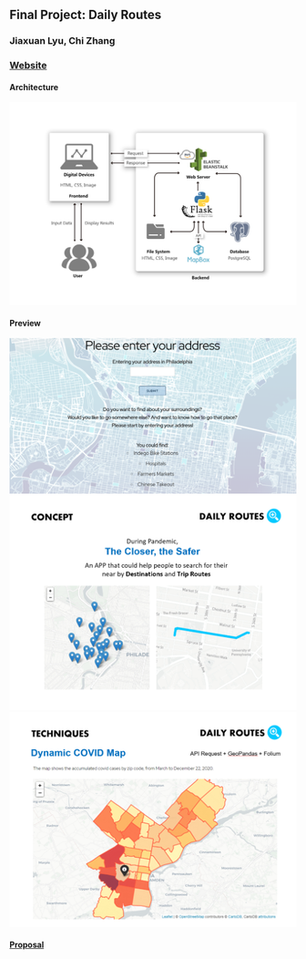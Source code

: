 ## Final Project: Daily Routes

### Jiaxuan Lyu, Chi Zhang


### <a href="http://daily-env.eba-es3g2h8u.us-east-1.elasticbeanstalk.com/">Website</a>

#### Architecture
<img src="https://github.com/MUSA-509/final-project-jiaxuan-chi/blob/main/architecture_diagram-01.jpg">

#### Preview
<img src="https://github.com/MUSA-509/final-project-jiaxuan-chi/blob/main/preview.png">

<br>

<img src="https://github.com/jiaxuanlyu/final-project-jiaxuan-chi/blob/main/preview2.png">

<br>

<img src="https://github.com/jiaxuanlyu/final-project-jiaxuan-chi/blob/main/preview3.png">

#### <a href="https://github.com/MUSA-509/final-project-jiaxuan-chi/blob/main/proposal.md">Proposal</a>

